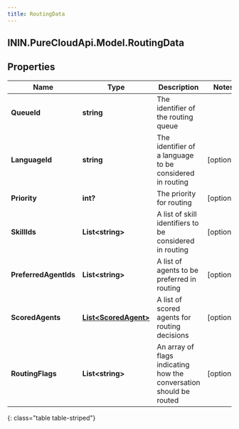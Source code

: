 ```yaml
---
title: RoutingData
---
```

## ININ.PureCloudApi.Model.RoutingData

## Properties

|Name | Type | Description | Notes|
|------------ | ------------- | ------------- | -------------|
| **QueueId** | **string** | The identifier of the routing queue | |
| **LanguageId** | **string** | The identifier of a language to be considered in routing | [optional] |
| **Priority** | **int?** | The priority for routing | [optional] |
| **SkillIds** | **List&lt;string&gt;** | A list of skill identifiers to be considered in routing | [optional] |
| **PreferredAgentIds** | **List&lt;string&gt;** | A list of agents to be preferred in routing | [optional] |
| **ScoredAgents** | [**List&lt;ScoredAgent&gt;**](ScoredAgent.html) | A list of scored agents for routing decisions | [optional] |
| **RoutingFlags** | **List&lt;string&gt;** | An array of flags indicating how the conversation should be routed | [optional] |
{: class="table table-striped"}


